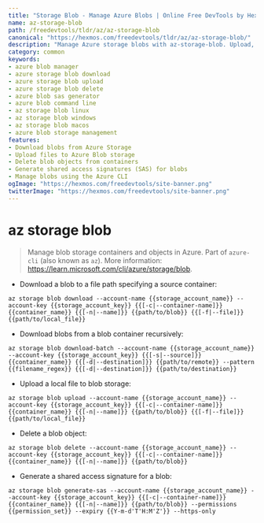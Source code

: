 ```yaml
---
title: "Storage Blob - Manage Azure Blobs | Online Free DevTools by Hexmos"
name: az-storage-blob
path: /freedevtools/tldr/az/az-storage-blob
canonical: "https://hexmos.com/freedevtools/tldr/az/az-storage-blob/"
description: "Manage Azure storage blobs with az-storage-blob. Upload, download, delete, and generate SAS tokens for your blobs. Free online tool, no registration required."
category: common
keywords:
- azure blob manager
- azure storage blob download
- azure storage blob upload
- azure storage blob delete
- azure blob sas generator
- azure blob command line
- az storage blob linux
- az storage blob windows
- az storage blob macos
- azure blob storage management
features:
- Download blobs from Azure Storage
- Upload files to Azure Blob storage
- Delete blob objects from containers
- Generate shared access signatures (SAS) for blobs
- Manage blobs using the Azure CLI
ogImage: "https://hexmos.com/freedevtools/site-banner.png"
twitterImage: "https://hexmos.com/freedevtools/site-banner.png"
---
```


# az storage blob

> Manage blob storage containers and objects in Azure.
> Part of `azure-cli` (also known as `az`).
> More information: <https://learn.microsoft.com/cli/azure/storage/blob>.

- Download a blob to a file path specifying a source container:

`az storage blob download --account-name {{storage_account_name}} --account-key {{storage_account_key}} {{[-c|--container-name]}} {{container_name}} {{[-n|--name]}} {{path/to/blob}} {{[-f|--file]}} {{path/to/local_file}}`

- Download blobs from a blob container recursively:

`az storage blob download-batch --account-name {{storage_account_name}} --account-key {{storage_account_key}} {{[-s|--source]}} {{container_name}} {{[-d|--destination]}} {{path/to/remote}} --pattern {{filename_regex}} {{[-d|--destination]}} {{path/to/destination}}`

- Upload a local file to blob storage:

`az storage blob upload --account-name {{storage_account_name}} --account-key {{storage_account_key}} {{[-c|--container-name]}} {{container_name}} {{[-n|--name]}} {{path/to/blob}} {{[-f|--file]}} {{path/to/local_file}}`

- Delete a blob object:

`az storage blob delete --account-name {{storage_account_name}} --account-key {{storage_account_key}} {{[-c|--container-name]}} {{container_name}} {{[-n|--name]}} {{path/to/blob}}`

- Generate a shared access signature for a blob:

`az storage blob generate-sas --account-name {{storage_account_name}} --account-key {{storage_account_key}} {{[-c|--container-name]}} {{container_name}} {{[-n|--name]}} {{path/to/blob}} --permissions {{permission_set}} --expiry {{Y-m-d'T'H:M'Z'}} --https-only`
